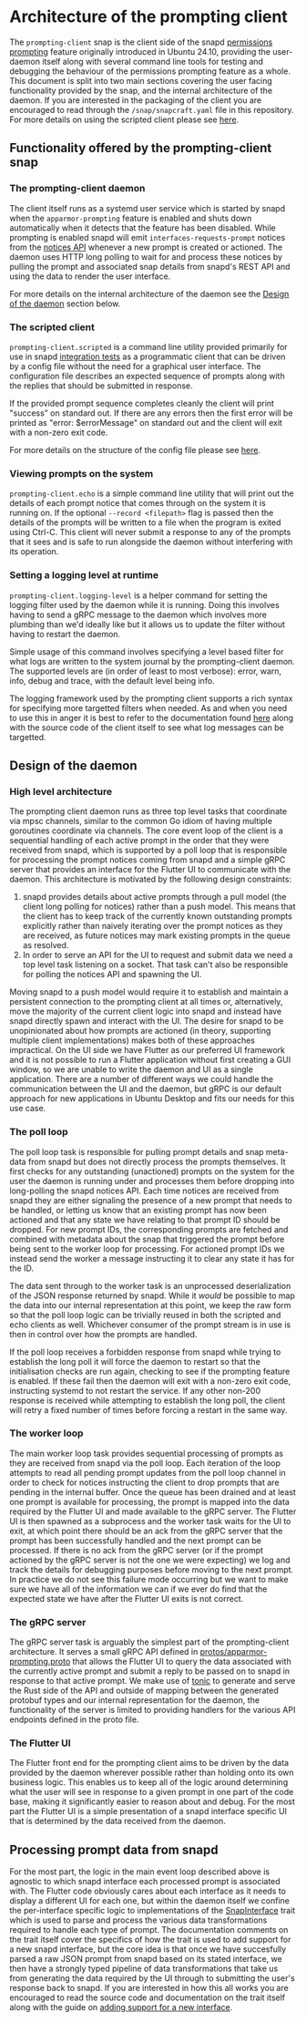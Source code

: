 # Architecture of the prompting client

The `prompting-client` snap is the client side of the snapd [permissions prompting][0]
feature originally introduced in Ubuntu 24.10, providing the user-daemon itself
along with several command line tools for testing and debugging the behaviour
of the permissions prompting feature as a whole. This document is split into two
main sections covering the user facing functionality provided by the snap, and the
internal architecture of the daemon. If you are interested in the packaging of the
client you are encouraged to read through the `/snap/snapcraft.yaml` file in this
repository. For more details on using the scripted client please see [here][1].

## Functionality offered by the prompting-client snap

### The prompting-client daemon

The client itself runs as a systemd user service which is started by snapd when the
`apparmor-prompting` feature is enabled and shuts down automatically when it detects
that the feature has been disabled. While prompting is enabled snapd will emit
`interfaces-requests-prompt` notices from the [notices API][2] whenever a new prompt
is created or actioned. The daemon uses HTTP long polling to wait for and process
these notices by pulling the prompt and associated snap details from snapd's REST
API and using the data to render the user interface.

For more details on the internal architecture of the daemon see the
[Design of the daemon][3] section below.

### The scripted client

`prompting-client.scripted` is a command line utility provided primarily for use in snapd
[integration tests][4] as a programmatic client that can be driven by a config file
without the need for a graphical user interface. The configuration file describes
an expected sequence of prompts along with the replies that should be submitted in
response.

If the provided prompt sequence completes cleanly the client will print "success" on standard
out. If there are any errors then the first error will be printed as "error: $errorMessage" on
standard out and the client will exit with a non-zero exit code.

For more details on the structure of the config file please see [here][1].

### Viewing prompts on the system

`prompting-client.echo` is a simple command line utility that will print out the details
of each prompt notice that comes through on the system it is running on. If the optional
`--record <filepath>` flag is passed then the details of the prompts will be written to
a file when the program is exited using Ctrl-C. This client will never submit a
response to any of the prompts that it sees and is safe to run alongside the
daemon without interfering with its operation.

### Setting a logging level at runtime

`prompting-client.logging-level` is a helper command for setting the logging filter
used by the daemon while it is running. Doing this involves having to send a gRPC message
to the daemon which involves more plumbing than we'd ideally like but it allows us to
update the filter without having to restart the daemon.

Simple usage of this command involves specifying a level based filter for what logs
are written to the system journal by the prompting-client daemon. The supported levels
are (in order of least to most verbose): error, warn, info, debug and trace, with the
default level being info.

The logging framework used by the prompting client supports a rich syntax for specifying
more targetted filters when needed. As and when you need to use this in anger it is best
to refer to the documentation found [here][5] along with the source code of the client
itself to see what log messages can be targetted.

## Design of the daemon

### High level architecture

The prompting client daemon runs as three top level tasks that coordinate via mpsc channels,
similar to the common Go idiom of having multiple goroutines coordinate via channels. The
core event loop of the client is a sequential handling of each active prompt in the order
that they were received from snapd, which is supported by a poll loop that is responsible
for processing the prompt notices coming from snapd and a simple gRPC server that provides
an interface for the Flutter UI to communicate with the daemon. This architecture is
motivated by the following design constraints:

  1. snapd provides details about active prompts through a pull model (the client long
     polling for notices) rather than a push model. This means that the client has to
     keep track of the currently known outstanding prompts explicitly rather than naively
     iterating over the prompt notices as they are received, as future notices may mark
     existing prompts in the queue as resolved.
  2. In order to serve an API for the UI to request and submit data we need a top level
     task listening on a socket. That task can't also be responsible for polling the
     notices API and spawning the UI.

Moving snapd to a push model would require it to establish and maintain a persistent
connection to the prompting client at all times or, alternatively, move the majority of
the current client logic into snapd and instead have snapd directly spawn and interact
with the UI. The desire for snapd to be unopinionated about how prompts are actioned
(in theory, supporting multiple client implementations) makes both of these approaches
impractical. On the UI side we have Flutter as our preferred UI framework and it is not
possible to run a Flutter application without first creating a GUI window, so we are
unable to write the daemon and UI as a single application. There are a number of
different ways we could handle the communication between the UI and the daemon, but gRPC
is our default approach for new applications in Ubuntu Desktop and fits our needs for
this use case.

### The poll loop

The poll loop task is responsible for pulling prompt details and snap meta-data from
snapd but does not directly process the prompts themselves. It first checks for any
outstanding (unactioned) prompts on the system for the user the daemon is running under
and processes them before dropping into long-polling the snapd notices API. Each time
notices are received from snapd they are either signaling the presence of a new prompt
that needs to be handled, or letting us know that an existing prompt has now been actioned
and that any state we have relating to that prompt ID should be dropped. For new prompt IDs,
the corresponding prompts are fetched and combined with metadata about the snap that
triggered the prompt before being sent to the worker loop for processing. For actioned
prompt IDs we instead send the worker a message instructing it to clear any state it has
for the ID.

The data sent through to the worker task is an unprocessed deserialization of the JSON
response returned by snapd. While it _would_ be possible to map the data into our
internal representation at this point, we keep the raw form so that the poll loop logic
can be trivially reused in both the scripted and echo clients as well. Whichever
consumer of the prompt stream is in use is then in control over how the prompts are
handled.

If the poll loop receives a forbidden response from snapd while trying to establish the
long poll it will force the daemon to restart so that the initialisation checks are run
again, checking to see if the prompting feature is enabled. If these fail then the daemon
will exit with a non-zero exit code, instructing systemd to not restart the service. If
any other non-200 response is received while attempting to establish the long poll, the
client will retry a fixed number of times before forcing a restart in the same way.

### The worker loop

The main worker loop task provides sequential processing of prompts as they are received
from snapd via the poll loop. Each iteration of the loop attempts to read all pending
prompt updates from the poll loop channel in order to check for notices instructing the
client to drop prompts that are pending in the internal buffer. Once the queue has been
drained and at least one prompt is available for processing, the prompt is mapped into
the data required by the Flutter UI and made available to the gRPC server. The Flutter
UI is then spawned as a subprocess and the worker task waits for the UI to exit, at which
point there should be an ack from the gRPC server that the prompt has been successfully
handled and the next prompt can be processed. If there is no ack from the gRPC server
(or if the prompt actioned by the gRPC server is not the one we were expecting) we log
and track the details for debugging purposes before moving to the next prompt. In
practice we do not see this failure mode occurring but we want to make sure we have all
of the information we can if we ever do find that the expected state we have after the
Flutter UI exits is not correct.

### The gRPC server

The gRPC server task is arguably the simplest part of the prompting-client architecture.
It serves a small gRPC API defined in [protos/apparmor-prompting.proto][6] that allows
the Flutter UI to query the data associated with the currently active prompt and submit
a reply to be passed on to snapd in response to that active prompt. We make use of
[tonic][7] to generate and serve the Rust side of the API and outside of mapping between
the generated protobuf types and our internal representation for the daemon, the
functionality of the server is limited to providing handlers for the various API endpoints
defined in the proto file.

### The Flutter UI

The Flutter front end for the prompting client aims to be driven by the data provided
by the daemon wherever possible rather than holding onto its own business logic. This
enables us to keep all of the logic around determining what the user will see in response
to a given prompt in one part of the code base, making it significantly easier to reason
about and debug. For the most part the Flutter UI is a simple presentation of a snapd
interface specific UI that is determined by the data received from the daemon.

## Processing prompt data from snapd

For the most part, the logic in the main event loop described above is agnostic to which
snapd interface each processed prompt is associated with. The Flutter code obviously cares
about each interface as it needs to display a different UI for each one, but within the
daemon itself we confine the per-interface specific logic to implementations of the
[SnapInterface][8] trait which is used to parse and process the various data transformations
required to handle each type of prompt. The documentation comments on the trait itself
cover the specifics of how the trait is used to add support for a new snapd interface,
but the core idea is that once we have succesfully parsed a raw JSON prompt from snapd
based on its stated interface, we then have a strongly typed pipeline of data transformations
that take us from generating the data required by the UI through to submitting the user's
response back to snapd. If you are interested in how this all works you are encouraged to
read the source code and documentation on the trait itself along with the guide on
[adding support for a new interface][9].

  [0]: https://discourse.ubuntu.com/t/ubuntu-desktop-s-24-10-dev-cycle-part-5-introducing-permissions-prompting/47963
  [1]: running-the-scripted-client.md
  [2]: https://snapcraft.io/docs/snapd-rest-api#heading--notices
  [3]: #design-of-the-daemon
  [4]: https://github.com/canonical/snapd/tree/master/tests/main/apparmor-prompting-integration-tests
  [5]: https://docs.rs/tracing-subscriber/latest/tracing_subscriber/filter/struct.EnvFilter.html
  [6]: ../protos/apparmor-prompting.proto
  [7]: https://docs.rs/tonic/latest/tonic/
  [8]: ../prompting-client/src/snapd_client/interfaces/mod.rs
  [9]: adding-support-for-new-interfaces.md
